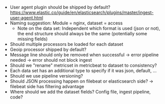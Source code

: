 * User agent plugin should be shipped by default? https://www.elastic.co/guide/en/elasticsearch/plugins/master/ingest-user-agent.html
* Naming suggestion: Module = nginx, dataset = access
    * Note on the data set: Independent which format is used (json or not), the end structure should always be the same (potentially some missing fields)
* Should multiple processors be loaded for each dataset
* Geoip processor shipped by default?
* Message line should only be removed when successful -> error pipeline needed -> error should not block ingest
* Should we "rename" metricset in metricbeat to dataset to consistency?
* Each data set has an additional type to specify if it was json, default, ...
* Should we use pipeline versioning?
* Should JSON processing happen on filebeat or elasticsearch side? -> filebeat side has filtering advantage
* Where should we add the dataset fields? Config file, ingest pipeline, code?
